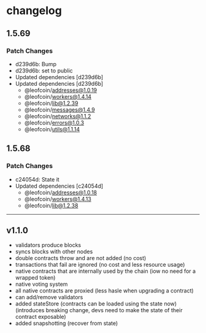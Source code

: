 # changelog

## 1.5.69

### Patch Changes

- d239d6b: Bump
- d239d6b: set to public
- Updated dependencies [d239d6b]
- Updated dependencies [d239d6b]
  - @leofcoin/addresses@1.0.19
  - @leofcoin/workers@1.4.14
  - @leofcoin/lib@1.2.39
  - @leofcoin/messages@1.4.9
  - @leofcoin/networks@1.1.2
  - @leofcoin/errors@1.0.3
  - @leofcoin/utils@1.1.14

## 1.5.68

### Patch Changes

- c24054d: State it
- Updated dependencies [c24054d]
  - @leofcoin/addresses@1.0.18
  - @leofcoin/workers@1.4.13
  - @leofcoin/lib@1.2.38

---

## v1.1.0

- validators produce blocks
- syncs blocks with other nodes
- double contracts throw and are not added (no cost)
- transactions that fail are ignored (no cost and less resource usage)
- native contracts that are internally used by the chain (iow no need for a wrapped token)
- native voting system
- all native contracts are proxied (less hasle when upgrading a contract)
- can add/remove validators
- added stateStore (contracts can be loaded using the state now) (introduces breaking change, devs need to make the state of their contract exposable)
- added snapshotting (recover from state)

